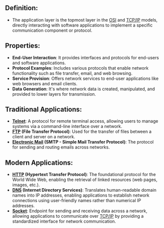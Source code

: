 ## Definition:
- The application layer is the topmost layer in the [OSI](OSI.md) and [TCP/IP](TCP/IP) models, directly interacting with software applications to implement a specific communication component or protocol.
## Properties:
- **End-User Interaction**: It provides interfaces and protocols for end-users and software applications.
- **Protocol Examples**: Includes various protocols that enable network functionality such as file transfer, email, and web browsing.
- **Service Provision**: Offers network services to end-user applications like web browsers and email clients.
- **Data Generation**: It's where network data is created, manipulated, and provided to lower layers for transmission.
## Traditional Applications:
- **[Telnet](Telnet.md)**: A protocol for remote terminal access, allowing users to manage systems via a command-line interface over a network.
- **[FTP](FTP.md) (File Transfer Protocol)**: Used for the transfer of files between a client and server on a network.
- **[Electronic Mail](Electronic%20Mail.md) (SMTP - Simple Mail Transfer Protocol)**: The protocol for sending and routing emails across networks.
## Modern Applications:
- **[HTTP](HTTP.md) (Hypertext Transfer Protocol)**: The foundational protocol for the World Wide Web, enabling the retrieval of linked resources (web pages, images, etc.).
- **[DNS](DNS.md) (Internet Directory Services)**: Translates human-readable domain names into IP addresses, enabling applications to establish network connections using user-friendly names rather than numerical IP addresses.
- **[Socket](Socket.md)**: Endpoint for sending and receiving data across a network, allowing applications to communicate over [TCP/IP](TCP/IP) by providing a standardized interface for network communication.
